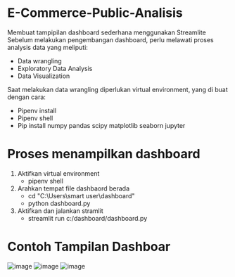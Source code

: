 # E-Commerce-Public-Analisis

Membuat tampipilan dashboard sederhana menggunakan Streamlite<br>
Sebelum melakukan pengembangan dashboard, perlu melawati proses analysis data yang meliputi:<br>
- Data wrangling<br>
- Exploratory Data Analysis<br>
- Data Visualization<br>

Saat melakukan data wrangling diperlukan virtual environment, yang di buat dengan cara:<br>
- Pipenv install<br>
- Pipenv shell<br>
- Pip install numpy pandas scipy matplotlib seaborn jupyter<br>


# Proses menampilkan dashboard
1. Aktifkan virtual environment<br>
   -  pipenv shell<br>
2. Arahkan tempat file dashbaord berada<br>
   - cd "C:\Users\smart user\dashboard"<br>
   - python dashboard.py<br>
3. Aktifkan dan jalankan stramlit<br>
   -  streamlit run c:/dashboard/dashboard.py<br>


#  Contoh Tampilan Dashboar
![image](https://github.com/user-attachments/assets/e1391105-faed-4929-b9e0-1902e082f3b9)
![image](https://github.com/user-attachments/assets/16572f84-cc5f-4ffa-9fa8-fc5b5aebf29f)
![image](https://github.com/user-attachments/assets/426e941a-1331-443e-a08b-b6cfcf7d233c)
